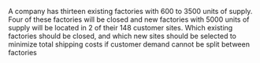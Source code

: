 A company has thirteen existing factories with 600 to 3500 units of supply. Four of these factories will be closed and new factories with 5000 units of supply will be located in 2 of their 148 customer sites. Which existing factories should be closed, and which new sites should be selected to minimize total shipping costs if customer demand cannot be split between factories
